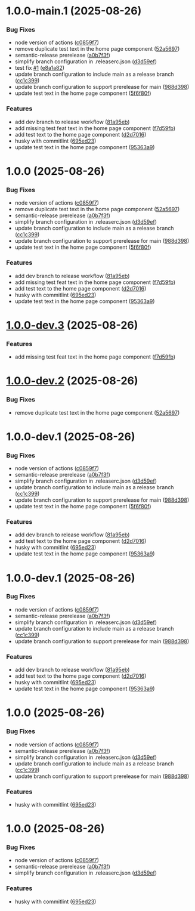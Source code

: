 # 1.0.0-main.1 (2025-08-26)


### Bug Fixes

* node version of actions ([c0859f7](https://github.com/felekoglu-vh/semver-cicd/commit/c0859f70a0e928dbda7448912b937a5fe7683a20))
* remove duplicate test text in the home page component ([52a5697](https://github.com/felekoglu-vh/semver-cicd/commit/52a56974491d9524ea01005e77000e85135db064))
* semantic-release prerelease ([a0b7f3f](https://github.com/felekoglu-vh/semver-cicd/commit/a0b7f3fd298041961aa267efd9d0caa6b315cfb0))
* simplify branch configuration in .releaserc.json ([d3d59ef](https://github.com/felekoglu-vh/semver-cicd/commit/d3d59eff3690259b1800c69fe9ec8e9dcf9f95f4))
* test fix [#1](https://github.com/felekoglu-vh/semver-cicd/issues/1) ([e8a1a82](https://github.com/felekoglu-vh/semver-cicd/commit/e8a1a82be7937fbbe2c27e1ca3f3b6a4c1218610))
* update branch configuration to include main as a release branch ([cc1c399](https://github.com/felekoglu-vh/semver-cicd/commit/cc1c39946e2e6f30efe9f4e0703cfeddb420d91c))
* update branch configuration to support prerelease for main ([988d398](https://github.com/felekoglu-vh/semver-cicd/commit/988d398479481d5ecc19f0b307657c0464ffd2ba))
* update test text in the home page component ([5f6f80f](https://github.com/felekoglu-vh/semver-cicd/commit/5f6f80f9cdb9ab794ef33bd7001190649259f8c7))


### Features

* add dev branch to release workflow ([81a95eb](https://github.com/felekoglu-vh/semver-cicd/commit/81a95eb6ec2f44cfb959f37b9491fcbce1a33f49))
* add missing test feat text in the home page component ([f7d59fb](https://github.com/felekoglu-vh/semver-cicd/commit/f7d59fb25a27100b32b209d8c520cd784630a599))
* add test text to the home page component ([d2d7016](https://github.com/felekoglu-vh/semver-cicd/commit/d2d70167033544bbd1d80ed65ec617bdf6933690))
* husky with commitlint ([695ed23](https://github.com/felekoglu-vh/semver-cicd/commit/695ed23e19fc315b2735dd12f4b6235f94f7700b))
* update test text in the home page component ([95363a9](https://github.com/felekoglu-vh/semver-cicd/commit/95363a978240c3005156738700d41222dbe9b803))

# 1.0.0 (2025-08-26)


### Bug Fixes

* node version of actions ([c0859f7](https://github.com/felekoglu-vh/semver-cicd/commit/c0859f70a0e928dbda7448912b937a5fe7683a20))
* remove duplicate test text in the home page component ([52a5697](https://github.com/felekoglu-vh/semver-cicd/commit/52a56974491d9524ea01005e77000e85135db064))
* semantic-release prerelease ([a0b7f3f](https://github.com/felekoglu-vh/semver-cicd/commit/a0b7f3fd298041961aa267efd9d0caa6b315cfb0))
* simplify branch configuration in .releaserc.json ([d3d59ef](https://github.com/felekoglu-vh/semver-cicd/commit/d3d59eff3690259b1800c69fe9ec8e9dcf9f95f4))
* update branch configuration to include main as a release branch ([cc1c399](https://github.com/felekoglu-vh/semver-cicd/commit/cc1c39946e2e6f30efe9f4e0703cfeddb420d91c))
* update branch configuration to support prerelease for main ([988d398](https://github.com/felekoglu-vh/semver-cicd/commit/988d398479481d5ecc19f0b307657c0464ffd2ba))
* update test text in the home page component ([5f6f80f](https://github.com/felekoglu-vh/semver-cicd/commit/5f6f80f9cdb9ab794ef33bd7001190649259f8c7))


### Features

* add dev branch to release workflow ([81a95eb](https://github.com/felekoglu-vh/semver-cicd/commit/81a95eb6ec2f44cfb959f37b9491fcbce1a33f49))
* add missing test feat text in the home page component ([f7d59fb](https://github.com/felekoglu-vh/semver-cicd/commit/f7d59fb25a27100b32b209d8c520cd784630a599))
* add test text to the home page component ([d2d7016](https://github.com/felekoglu-vh/semver-cicd/commit/d2d70167033544bbd1d80ed65ec617bdf6933690))
* husky with commitlint ([695ed23](https://github.com/felekoglu-vh/semver-cicd/commit/695ed23e19fc315b2735dd12f4b6235f94f7700b))
* update test text in the home page component ([95363a9](https://github.com/felekoglu-vh/semver-cicd/commit/95363a978240c3005156738700d41222dbe9b803))

# [1.0.0-dev.3](https://github.com/felekoglu-vh/semver-cicd/compare/v1.0.0-dev.2...v1.0.0-dev.3) (2025-08-26)


### Features

* add missing test feat text in the home page component ([f7d59fb](https://github.com/felekoglu-vh/semver-cicd/commit/f7d59fb25a27100b32b209d8c520cd784630a599))

# [1.0.0-dev.2](https://github.com/felekoglu-vh/semver-cicd/compare/v1.0.0-dev.1...v1.0.0-dev.2) (2025-08-26)


### Bug Fixes

* remove duplicate test text in the home page component ([52a5697](https://github.com/felekoglu-vh/semver-cicd/commit/52a56974491d9524ea01005e77000e85135db064))

# 1.0.0-dev.1 (2025-08-26)


### Bug Fixes

* node version of actions ([c0859f7](https://github.com/felekoglu-vh/semver-cicd/commit/c0859f70a0e928dbda7448912b937a5fe7683a20))
* semantic-release prerelease ([a0b7f3f](https://github.com/felekoglu-vh/semver-cicd/commit/a0b7f3fd298041961aa267efd9d0caa6b315cfb0))
* simplify branch configuration in .releaserc.json ([d3d59ef](https://github.com/felekoglu-vh/semver-cicd/commit/d3d59eff3690259b1800c69fe9ec8e9dcf9f95f4))
* update branch configuration to include main as a release branch ([cc1c399](https://github.com/felekoglu-vh/semver-cicd/commit/cc1c39946e2e6f30efe9f4e0703cfeddb420d91c))
* update branch configuration to support prerelease for main ([988d398](https://github.com/felekoglu-vh/semver-cicd/commit/988d398479481d5ecc19f0b307657c0464ffd2ba))
* update test text in the home page component ([5f6f80f](https://github.com/felekoglu-vh/semver-cicd/commit/5f6f80f9cdb9ab794ef33bd7001190649259f8c7))


### Features

* add dev branch to release workflow ([81a95eb](https://github.com/felekoglu-vh/semver-cicd/commit/81a95eb6ec2f44cfb959f37b9491fcbce1a33f49))
* add test text to the home page component ([d2d7016](https://github.com/felekoglu-vh/semver-cicd/commit/d2d70167033544bbd1d80ed65ec617bdf6933690))
* husky with commitlint ([695ed23](https://github.com/felekoglu-vh/semver-cicd/commit/695ed23e19fc315b2735dd12f4b6235f94f7700b))
* update test text in the home page component ([95363a9](https://github.com/felekoglu-vh/semver-cicd/commit/95363a978240c3005156738700d41222dbe9b803))

# 1.0.0-dev.1 (2025-08-26)


### Bug Fixes

* node version of actions ([c0859f7](https://github.com/felekoglu-vh/semver-cicd/commit/c0859f70a0e928dbda7448912b937a5fe7683a20))
* semantic-release prerelease ([a0b7f3f](https://github.com/felekoglu-vh/semver-cicd/commit/a0b7f3fd298041961aa267efd9d0caa6b315cfb0))
* simplify branch configuration in .releaserc.json ([d3d59ef](https://github.com/felekoglu-vh/semver-cicd/commit/d3d59eff3690259b1800c69fe9ec8e9dcf9f95f4))
* update branch configuration to include main as a release branch ([cc1c399](https://github.com/felekoglu-vh/semver-cicd/commit/cc1c39946e2e6f30efe9f4e0703cfeddb420d91c))
* update branch configuration to support prerelease for main ([988d398](https://github.com/felekoglu-vh/semver-cicd/commit/988d398479481d5ecc19f0b307657c0464ffd2ba))


### Features

* add dev branch to release workflow ([81a95eb](https://github.com/felekoglu-vh/semver-cicd/commit/81a95eb6ec2f44cfb959f37b9491fcbce1a33f49))
* add test text to the home page component ([d2d7016](https://github.com/felekoglu-vh/semver-cicd/commit/d2d70167033544bbd1d80ed65ec617bdf6933690))
* husky with commitlint ([695ed23](https://github.com/felekoglu-vh/semver-cicd/commit/695ed23e19fc315b2735dd12f4b6235f94f7700b))
* update test text in the home page component ([95363a9](https://github.com/felekoglu-vh/semver-cicd/commit/95363a978240c3005156738700d41222dbe9b803))

# 1.0.0 (2025-08-26)


### Bug Fixes

* node version of actions ([c0859f7](https://github.com/felekoglu-vh/semver-cicd/commit/c0859f70a0e928dbda7448912b937a5fe7683a20))
* semantic-release prerelease ([a0b7f3f](https://github.com/felekoglu-vh/semver-cicd/commit/a0b7f3fd298041961aa267efd9d0caa6b315cfb0))
* simplify branch configuration in .releaserc.json ([d3d59ef](https://github.com/felekoglu-vh/semver-cicd/commit/d3d59eff3690259b1800c69fe9ec8e9dcf9f95f4))
* update branch configuration to include main as a release branch ([cc1c399](https://github.com/felekoglu-vh/semver-cicd/commit/cc1c39946e2e6f30efe9f4e0703cfeddb420d91c))
* update branch configuration to support prerelease for main ([988d398](https://github.com/felekoglu-vh/semver-cicd/commit/988d398479481d5ecc19f0b307657c0464ffd2ba))


### Features

* husky with commitlint ([695ed23](https://github.com/felekoglu-vh/semver-cicd/commit/695ed23e19fc315b2735dd12f4b6235f94f7700b))

# 1.0.0 (2025-08-26)


### Bug Fixes

* node version of actions ([c0859f7](https://github.com/felekoglu-vh/semver-cicd/commit/c0859f70a0e928dbda7448912b937a5fe7683a20))
* semantic-release prerelease ([a0b7f3f](https://github.com/felekoglu-vh/semver-cicd/commit/a0b7f3fd298041961aa267efd9d0caa6b315cfb0))
* simplify branch configuration in .releaserc.json ([d3d59ef](https://github.com/felekoglu-vh/semver-cicd/commit/d3d59eff3690259b1800c69fe9ec8e9dcf9f95f4))


### Features

* husky with commitlint ([695ed23](https://github.com/felekoglu-vh/semver-cicd/commit/695ed23e19fc315b2735dd12f4b6235f94f7700b))
